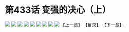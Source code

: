 # 第433话 变强的决心（上）
![](https://mhpic.xiaomingtaiji.net/comic/D/斗破苍穹拆分版/433话/1.jpg-zymk.middle.webp)
![](https://mhpic.xiaomingtaiji.net/comic/D/斗破苍穹拆分版/433话/2.jpg-zymk.middle.webp)
![](https://mhpic.xiaomingtaiji.net/comic/D/斗破苍穹拆分版/433话/3.jpg-zymk.middle.webp)
![](https://mhpic.xiaomingtaiji.net/comic/D/斗破苍穹拆分版/433话/4.jpg-zymk.middle.webp)
![](https://mhpic.xiaomingtaiji.net/comic/D/斗破苍穹拆分版/433话/5.jpg-zymk.middle.webp)
![](https://mhpic.xiaomingtaiji.net/comic/D/斗破苍穹拆分版/433话/6.jpg-zymk.middle.webp)
![](https://mhpic.xiaomingtaiji.net/comic/D/斗破苍穹拆分版/433话/7.jpg-zymk.middle.webp)
![](https://mhpic.xiaomingtaiji.net/comic/D/斗破苍穹拆分版/433话/8.jpg-zymk.middle.webp)
![](https://mhpic.xiaomingtaiji.net/comic/D/斗破苍穹拆分版/433话/9.jpg-zymk.middle.webp)
[【上一章】](./432.md)
[【目录】](./README.md)
[【下一章】](./434.md)
